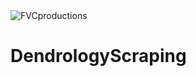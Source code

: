 <img src="http://dendro.cnre.vt.edu/dendrology/images/Liriodendron%20tulipifera/fall.jpg" title="FVCproductions" alt="FVCproductions">

# DendrologyScraping

